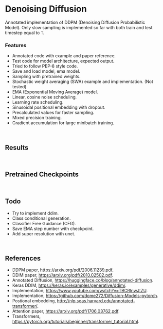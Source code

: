 # Denoising Diffusion

Annotated implementation of DDPM (Denoising Diffusion Probabilistic Model). Only slow sampling is implemented so far with both train and test timestep equal to `T`. 

### Features

- Annotated code with example and paper reference.
- Test code for model architecture, expected output.
- Tried to follow PEP-8 style code.
- Save and load model, ema model.
- Sampling with pretrained weights.
- Stochastic weight averaging (SWA) example and implementation. (Not tested)
- EMA (Exponential Moving Average) model.
- Linear, cosine noise scheduling.
- Learning rate scheduling.
- Sinusoidal positional embedding with dropout.
- Precalculated values for faster sampling.
- Mixed precision training.
- Gradient accumulation for large minibatch training.

<br>

## Results


<br>

## Pretrained Checkpoints

<br>

## Todo

- Try to implement ddim.
- Class conditional generation.
- Classifier Free Guidance (CFG).
- Save EMA step number with checkpoint.
- Add super resolution with unet.

<br>


## References
- DDPM paper, https://arxiv.org/pdf/2006.11239.pdf.
- DDIM paper, https://arxiv.org/pdf/2010.02502.pdf.
- Annotated Diffusion, https://huggingface.co/blog/annotated-diffusion.
- Keras DDIM, https://keras.io/examples/generative/ddim/.
- Implementation, https://www.youtube.com/watch?v=TBCRlnwJtZU.
- Implementation, https://github.com/dome272/Diffusion-Models-pytorch.
- Postional embedding, http://nlp.seas.harvard.edu/annotated-transformer/.
- Attention paper, https://arxiv.org/pdf/1706.03762.pdf.
- Transformers, https://pytorch.org/tutorials/beginner/transformer_tutorial.html.

